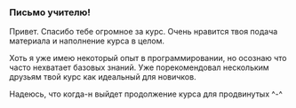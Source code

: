 ### Письмо учителю!

Привет. Спасибо тебе огромное за курс. Очень нравится твоя подача материала и наполнение курса в целом.  

Хоть я уже имею некоторый опыт в программировании, но осознаю что часто нехватает базовых знаний.
Уже порекомендовал нескольким друзьям твой курс как идеальный для новичков.

Надеюсь, что когда-н выйдет продолжение курса для продвинутых ^-^